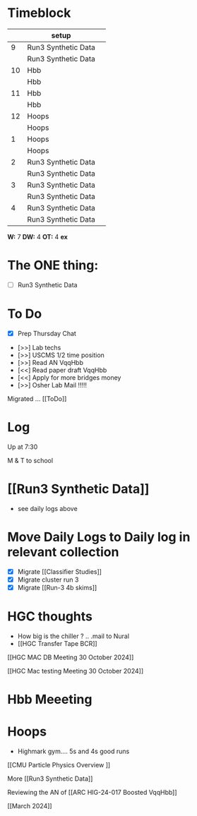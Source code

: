 # Timeblock

|     | setup               |     |
| --- | ------------------- | --- |
| 9   | Run3 Synthetic Data |     |
|     | Run3 Synthetic Data |     |
| 10  | Hbb                 |     |
|     | Hbb                 |     |
| 11  | Hbb                 |     |
|     | Hbb                 |     |
| 12  | Hoops               |     |
|     | Hoops               |     |
| 1   | Hoops               |     |
|     | Hoops               |     |
| 2   | Run3 Synthetic Data |     |
|     | Run3 Synthetic Data |     |
| 3   | Run3 Synthetic Data |     |
|     | Run3 Synthetic Data |     |
| 4   | Run3 Synthetic Data |     |
|     | Run3 Synthetic Data |     |

**W:** 7
**DW:** 4
**OT:** 4
**ex** 

# The ONE thing: 
- [ ] Run3 Synthetic Data


# To Do
- [x] Prep Thursday Chat
- [>>] Lab techs
- [>>] USCMS 1/2 time position
- [>>] Read AN VqqHbb
- [<<] Read paper draft VqqHbb
- [<<] Apply for more bridges money
- [>>] Osher Lab Mail !!!!!

Migrated ... [[ToDo]]

# Log

Up at 7:30 

M & T to school

# [[Run3 Synthetic Data]]
- see daily logs above


# Move Daily Logs to Daily log in relevant collection
- [x] Migrate [[Classifier Studies]]
- [x] Migrate cluster run 3 
- [x] Migrate [[Run-3 4b skims]]

# HGC thoughts
- How big is the chiller ? .. .mail to Nural
- [[HGC Transfer Tape BCR]]


[[HGC MAC DB Meeting 30 October 2024]]

[[HGC Mac testing Meeting 30 October 2024]]

# Hbb Meeeting 

# Hoops
- Highmark gym.... 5s and 4s good runs

[[CMU Particle Physics Overview ]]

More [[Run3 Synthetic Data]]

Reviewing the AN of [[ARC HIG-24-017 Boosted VqqHbb]]

[[March 2024]]

